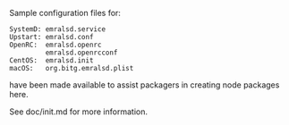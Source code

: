 Sample configuration files for:
```
SystemD: emralsd.service
Upstart: emralsd.conf
OpenRC:  emralsd.openrc
         emralsd.openrcconf
CentOS:  emralsd.init
macOS:   org.bitg.emralsd.plist
```
have been made available to assist packagers in creating node packages here.

See doc/init.md for more information.
